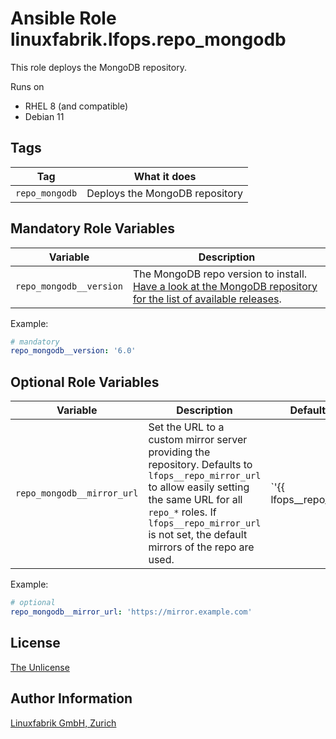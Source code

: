 # Ansible Role linuxfabrik.lfops.repo_mongodb

This role deploys the MongoDB repository.

Runs on

* RHEL 8 (and compatible)
* Debian 11


## Tags

| Tag            | What it does                   |
| ---            | ------------                   |
| `repo_mongodb` | Deploys the MongoDB repository |


## Mandatory Role Variables

| Variable | Description |
| -------- | ----------- |
| `repo_mongodb__version` | The MongoDB repo version to install. [Have a look at the MongoDB repository for the list of available releases](https://repo.mongodb.org/yum/redhat/8/mongodb-org/). |

Example:
```yaml
# mandatory
repo_mongodb__version: '6.0'
```


## Optional Role Variables

| Variable | Description | Default Value |
| -------- | ----------- | ------------- |
| `repo_mongodb__mirror_url` | Set the URL to a custom mirror server providing the repository. Defaults to `lfops__repo_mirror_url` to allow easily setting the same URL for all `repo_*` roles. If `lfops__repo_mirror_url` is not set, the default mirrors of the repo are used. | `'{{ lfops__repo_mirror_url | default("") }}'` |

Example:
```yaml
# optional
repo_mongodb__mirror_url: 'https://mirror.example.com'
```


## License

[The Unlicense](https://unlicense.org/)


## Author Information

[Linuxfabrik GmbH, Zurich](https://www.linuxfabrik.ch)
